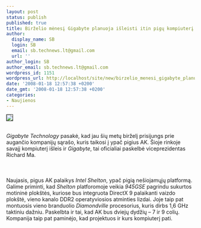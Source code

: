 ```yaml
---
layout: post
status: publish
published: true
title: Birželio mėnesį Gigabyte planuoja išleisti itin pigų kompiuterį
author:
  display_name: SB
  login: SB
  email: sb.technews.lt@gmail.com
  url: ''
author_login: SB
author_email: sb.technews.lt@gmail.com
wordpress_id: 1151
wordpress_url: http://localhost/site/new/birzelio_menesi_gigabyte_planuoja_isleisti_itin_pigu_kompiuteri/
date: '2008-01-18 12:57:38 +0200'
date_gmt: '2008-01-18 12:57:38 +0200'
categories:
- Naujienos
---
```

<div class="imgright"><img src="http://tbn0.google.com/images?q=tbn:WugSas5jY8LkIM:http://www.benchmark.co.yu/tests/mainboards/gigabyte/p35t_dq6/gigabyte_logo.jpg" border="1"></div>
<p><br><i>Gigabyte Technology</i> pasakė, kad jau šių metų birželį prisijungs prie augančio kompanijų sąrašo, kuris taikosi į ypač pigius AK. Šioje rinkoje savajį kompiuterį išleis ir <i>Gigabyte</i>, tai oficialiai paskelbė viceprezidentas Richard Ma.<br />
<br><br />
<br>Naujasis, pigus AK palaikys <i>Intel Shelton</i>, ypač pigią nešiojamųjų platformą. Galime priminti, kad <i>Shelton</i> platforomoje veikia <i>945GSE</i> pagrindu sukurtos motininė plokštės, kuriose bus integruota DirectX 9 palaikanti vaizdo plokštė, vieno kanalo DDR2 operatyviosios atminties lizdai. Joje taip pat montuosis vieno branduolio <i>Diamondville</i> procesorius, kuris dirbs 1,6 GHz taktiniu dažniu. Paskelbta ir tai, kad AK bus dviejų dydžių – 7 ir 9 colių. Kompanija taip pat paminėjo, kad projektuos ir kurs kompiuterį pati.<br />
<br></p>
